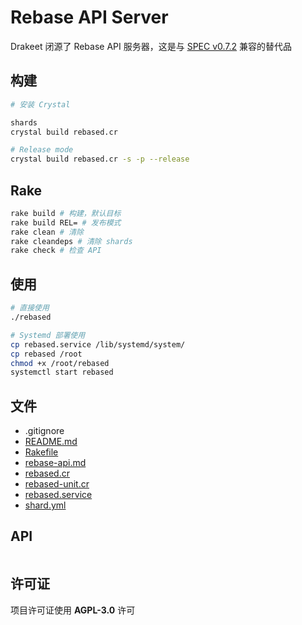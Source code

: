 # Rebase API Server

Drakeet 闭源了 Rebase API 服务器，这是与 [SPEC v0.7.2](rebase-api.md) 兼容的替代品

## 构建

```bash
# 安装 Crystal

shards
crystal build rebased.cr

# Release mode
crystal build rebased.cr -s -p --release
```

## Rake

```bash
rake build # 构建，默认目标
rake build REL= # 发布模式
rake clean # 清除
rake cleandeps # 清除 shards
rake check # 检查 API
```

## 使用

```bash
# 直接使用
./rebased

# Systemd 部署使用
cp rebased.service /lib/systemd/system/
cp rebased /root
chmod +x /root/rebased
systemctl start rebased
```

## 文件

+ .gitignore
+ [README.md](README.md)
+ [Rakefile](Rakefile)
+ [rebase-api.md](rebased-api.md)
+ [rebased.cr](rebased.cr)
+ [rebased-unit.cr](rebased-unit.cr)
+ [rebased.service](rebased.service)
+ [shard.yml](shard.yml)

## API

```ruby
```

## 许可证

项目许可证使用 __AGPL-3.0__ 许可
